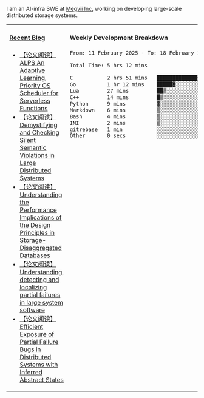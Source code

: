 I am an AI-infra SWE at [Megvii Inc](https://en.megvii.com/), working on developing large-scale distributed storage systems.

<table width="960px">
<tr>
<td valign="top" width="50%">

#### <a href="https://www.kongjun18.me" target="_blank">Recent Blog</a>

<!-- BLOG-POST-LIST:START -->
- [【论文阅读】ALPS An Adaptive Learning, Priority OS Scheduler for Serverless Functions](https://kongjun18.github.io/posts/alps-an-adaptive-learning-priority-os-scheduler-for-serverless-functions/)
- [【论文阅读】Demystifying and Checking Silent Semantic Violations in Large Distributed Systems](https://kongjun18.github.io/posts/demystifying-and-checking-silent-semantic-violations-in-large-distributed-systems/)
- [【论文阅读】Understanding the Performance Implications of the Design Principles in Storage-Disaggregated Databases](https://kongjun18.github.io/posts/understanding-the-performance-implications-of-the-design-principles-in-storage-disaggregated-databases/)
- [【论文阅读】Understanding, detecting and localizing partial failures in large system software](https://kongjun18.github.io/posts/understanding-detecting-and-localizing-partial-failures-in-large-system-software/)
- [【论文阅读】Efficient Exposure of Partial Failure Bugs in Distributed Systems with Inferred Abstract States](https://kongjun18.github.io/posts/efficient-exposure-of-partial-failure-bugs-in-distributed-systems-with-inferred-abstract-states/)
<!-- BLOG-POST-LIST:END -->

</td>
<td valign="top" width="50%">

#### Weekly Development Breakdown

<!--START_SECTION:waka-->

```txt
From: 11 February 2025 - To: 18 February 2025

Total Time: 5 hrs 12 mins

C           2 hrs 51 mins   █████████████▓░░░░░░░░░░░   54.83 %
Go          1 hr 12 mins    █████▓░░░░░░░░░░░░░░░░░░░   23.28 %
Lua         27 mins         ██▒░░░░░░░░░░░░░░░░░░░░░░   08.83 %
C++         14 mins         █▒░░░░░░░░░░░░░░░░░░░░░░░   04.71 %
Python      9 mins          ▓░░░░░░░░░░░░░░░░░░░░░░░░   03.18 %
Markdown    6 mins          ▒░░░░░░░░░░░░░░░░░░░░░░░░   01.93 %
Bash        4 mins          ▒░░░░░░░░░░░░░░░░░░░░░░░░   01.31 %
INI         2 mins          ▒░░░░░░░░░░░░░░░░░░░░░░░░   00.84 %
gitrebase   1 min           ░░░░░░░░░░░░░░░░░░░░░░░░░   00.54 %
Other       0 secs          ░░░░░░░░░░░░░░░░░░░░░░░░░   00.30 %
```

<!--END_SECTION:waka-->
</td>
</tr>

</table>
